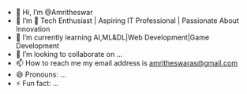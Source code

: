 - 👋 Hi, I’m @Amritheswar
- 👀 I’m 🚀 Tech Enthusiast | Aspiring IT Professional | Passionate About Innovation
- 🌱 I’m currently learning AI,ML&DL|Web Development|Game Development
- 💞️ I’m looking to collaborate on ...
- 📫 How to reach me my email address is amritheswaras@gmail.com
- 😄 Pronouns: ...
- ⚡ Fun fact: ...

<!---
Amritheswar/Amritheswar is a ✨ special ✨ repository because its `README.md` (this file) appears on your GitHub profile.
You can click the Preview link to take a look at your changes.
--->
